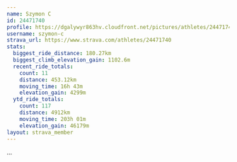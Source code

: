 ```yaml
---
name: Szymon C
id: 24471740
profile: https://dgalywyr863hv.cloudfront.net/pictures/athletes/24471740/7213253/3/large.jpg
username: szymon-c
strava_url: https://www.strava.com/athletes/24471740
stats:
  biggest_ride_distance: 180.27km
  biggest_climb_elevation_gain: 1102.6m
  recent_ride_totals:
    count: 11
    distance: 453.12km
    moving_time: 16h 43m
    elevation_gain: 4299m
  ytd_ride_totals:
    count: 117
    distance: 4912km
    moving_time: 203h 01m
    elevation_gain: 46179m
layout: strava_member
--- 
```

...
